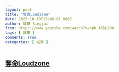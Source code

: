 ```yaml
---
layout: post
title: "奪命Loudzone"
date: 2023-10-10T13:46:01.000Z
author: 城寨 Singjai
from: https://www.youtube.com/watch?v=hpk_AS5p284
tags: [ 城寨 ]
comments: True
categories: [ 城寨 ]
---
```

<!--1696945561000-->
[奪命Loudzone](https://www.youtube.com/watch?v=hpk_AS5p284)
------

<div>

</div>
